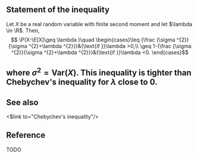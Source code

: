 ## Statement of the inequality
Let $X$ be a real random variable with finite second moment and let $\lambda \in \R$. Then,
$$ 
\P(X-\E[X]\geq \lambda )\quad \begin{cases}\leq {\frac {\sigma ^{2}}{\sigma ^{2}+\lambda ^{2}}}&{\text{if }}\lambda >0,\\ 
\geq 1-{\frac {\sigma ^{2}}{\sigma ^{2}+\lambda ^{2}}}&{\text{if }}\lambda <0.
\end{cases}$$

where $\sigma^2 = \mathrm{Var}(X)$.
This inequality is tighter than Chebychev's inequality for $\lambda$ close to $0$.
---

## See also

<$link to="Chebychev's inequality"/>

## Reference 

TODO